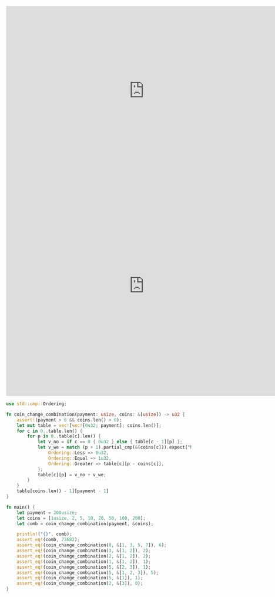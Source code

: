 <html><iframe src="https://docs.google.com/presentation/d/e/2PACX-1vSyWfyHO_sc3vOAf6jxDtUG5NCCgX-P4lTYKM8x16aNOFpU7kOC4ZJX-I5iw3NXY8EmeE4F0AEdDnu3/embed?start=false&loop=false&delayms=60000" frameborder="0" width="750" height="460" allowfullscreen="true" mozallowfullscreen="true" webkitallowfullscreen="true"></iframe></html>

<html><iframe frameborder="0" width="750" height="600" src="https://play.rust-lang.org/?version=stable&mode=debug&edition=2018&code=fn%20main()%20%7B%0A%20%20%20%20assert_eq!(combination(8%2C%20%26%5B1%2C%203%2C%205%2C%207%5D)%2C%206)%3B%0A%20%20%20%20assert_eq!(combination(3%2C%20%26%5B1%2C%202%5D)%2C%202)%3B%0A%20%20%20%20assert_eq!(combination(2%2C%20%26%5B1%2C%202%5D)%2C%202)%3B%0A%20%20%20%20assert_eq!(combination(1%2C%20%26%5B1%2C%202%5D)%2C%201)%3B%0A%20%20%20%20assert_eq!(combination(5%2C%20%26%5B2%2C%203%5D)%2C%201)%3B%0A%20%20%20%20assert_eq!(combination(5%2C%20%26%5B1%2C%202%2C%203%5D)%2C%205)%3B%0A%20%20%20%20assert_eq!(combination(5%2C%20%26%5B1%5D)%2C%201)%3B%0A%20%20%20%20assert_eq!(combination(2%2C%20%26%5B3%5D)%2C%200)%3B%0A%7D%0A%0Afn%20combination(payment%3A%20usize%2C%20coins%3A%20%26%5Busize%5D)%20-%3E%20usize%20%7B%0A%20%20%20%20assert!(payment%20%3E%200)%3B%0A%20%20%20%20println!(%22Payment%20of%20%7B%7D%20with%20coins%20%7B%3A%3F%7D%22%2C%20payment%2C%20%26coins)%3B%0A%20%20%20%20let%20mut%20c%20%3D%200usize%3B%0A%20%20%20%20next_coin(payment%2C%20%26coins%2C%20String%3A%3Anew()%2C%20%26mut%20c)%3B%0A%20%20%20%20println!(%22Number%20of%20combinations%3A%20%7B%7D%5Cn%22%2C%20c)%3B%0A%20%20%20%20c%0A%7D%0A%0Afn%20next_coin(payment%3A%20usize%2C%20coins%3A%20%26%5Busize%5D%2C%20path%3A%20String%2C%20comb%3A%20%26mut%20usize)%20%7B%0A%20%20%20%20if%20let%20Some(co)%20%3D%20coins.first()%20%7B%0A%20%20%20%20%20%20%20%20dig(payment%2C%20*co%2C%20%26coins%5B1..%5D%2C%20path%2C%20comb)%3B%0A%20%20%20%20%7D%20else%20if%20payment%20%3D%3D%200%20%7B%0A%20%20%20%20%20%20%20%20println!(%22%7B%7D%20%7C%22%2C%20path)%3B%0A%20%20%20%20%20%20%20%20*comb%20%2B%3D%201%3B%0A%20%20%20%20%7D%0A%7D%0A%0Afn%20dig(payment%3A%20usize%2C%20co%3A%20usize%2C%20coins%3A%20%26%5Busize%5D%2C%20path%3A%20String%2C%20comb%3A%20%26mut%20usize)%20%7B%0A%20%20%20%20let%20num%20%3D%20payment%20%2F%20co%3B%0A%20%20%20%20for%20n%20in%200..%3Dnum%20%7B%0A%20%20%20%20%20%20%20%20let%20mut%20path%20%3D%20path.clone()%3B%0A%20%20%20%20%20%20%20%20if%20n%20%3D%3D%200%20%7B%0A%20%20%20%20%20%20%20%20%20%20%20%20path.push_str(%22%7C%20%20%20%20%20%20%20%20%20%20%20%22)%3B%0A%20%20%20%20%20%20%20%20%7D%20else%20%7B%0A%20%20%20%20%20%20%20%20%20%20%20%20path.push_str(format!(%22%7C%20%7B%3A4%7Dx%7B%3A4%7D%20%22%2C%20n%2C%20co).as_str())%3B%0A%20%20%20%20%20%20%20%20%7D%0A%20%20%20%20%20%20%20%20next_coin(payment%20-%20co%20*%20n%2C%20coins%2C%20path%2C%20comb)%3B%0A%20%20%20%20%7D%0A%7D%0A"></iframe></html>

```rust
use std::cmp::Ordering;

fn coin_change_combination(payment: usize, coins: &[usize]) -> u32 {
    assert!(payment > 0 && coins.len() > 0);
    let mut table = vec![vec![0u32; payment]; coins.len()];
    for c in 0..table.len() {
        for p in 0..table[c].len() {
            let v_no = if c == 0 { 0u32 } else { table[c - 1][p] };
            let v_we = match (p + 1).partial_cmp(&(coins[c])).expect("NaNs") {
                Ordering::Less => 0u32,
                Ordering::Equal => 1u32,
                Ordering::Greater => table[c][p - coins[c]],
            };
            table[c][p] = v_no + v_we;
        }
    }
    table[coins.len() - 1][payment - 1]
}

fn main() {
    let payment = 200usize;
    let coins = [1usize, 2, 5, 10, 20, 50, 100, 200];
    let comb = coin_change_combination(payment, &coins);

    println!("{}", comb);
    assert_eq!(comb, 73682);
    assert_eq!(coin_change_combination(8, &[1, 3, 5, 7]), 6);
    assert_eq!(coin_change_combination(3, &[1, 2]), 2);
    assert_eq!(coin_change_combination(2, &[1, 2]), 2);
    assert_eq!(coin_change_combination(1, &[1, 2]), 1);
    assert_eq!(coin_change_combination(5, &[2, 3]), 1);
    assert_eq!(coin_change_combination(5, &[1, 2, 3]), 5);
    assert_eq!(coin_change_combination(5, &[1]), 1);
    assert_eq!(coin_change_combination(2, &[3]), 0);
}
```
